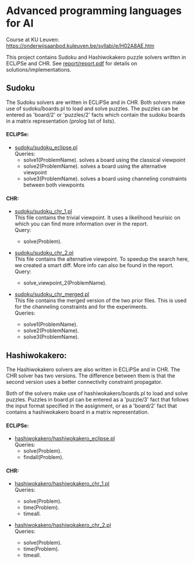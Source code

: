 # Advanced programming languages for AI
Course at KU Leuven: https://onderwijsaanbod.kuleuven.be/syllabi/e/H02A8AE.htm

This project contains Sudoku and Hashiwokakero puzzle solvers written in ECLiPSe and CHR. See [report/report.pdf](report/report.pdf) for details on solutions/implementations.

## Sudoku
The Sudoku solvers are written in ECLiPSe and in CHR. Both solvers make use of sudoku/boards.pl to load and solve puzzles. The puzzles can be entered as 'board/2' or 'puzzles/2' facts which contain the sudoku boards in a matrix representation (prolog list of lists).

#### ECLiPSe:
* [sudoku/sudoku_eclipse.pl](sudoku/sudoku_eclipse.pl)  
  Queries:
    * solve1(ProblemName). solves a board using the classical viewpoint
    * solve2(ProblemName). solves a board using the alternative viewpoint
    * solve3(ProblemName). solves a board using channeling constraints between both viewpoints

#### CHR:
* [sudoku/sudoku_chr_1.pl](sudoku/sudoku_chr_1.pl)  
    This file contains the trivial viewpoint. It uses a likelihood heurisic on which you can find more information over in the report.   
    Query:
    * solve(Problem).


* [sudoku/sudoku_chr_2.pl](sudoku/sudoku_chr_2.pl)  
    This file contains the alternative viewpoint. To speedup the search here, we created a smart diff. More info can also be found in the report.  
    Query:
    * solve_viewpoint_2(ProblemName).

* [sudoku/sudoku_chr_merged.pl](sudoku/sudoku_chr_merged.pl)  
    This file contains the merged version of the two prior files. This is used for the channeling constraints and for the experiments.  
    Queries:
    * solve1(ProblemName).
    * solve2(ProblemName).
    * solve3(ProblemName).

## Hashiwokakero:
The Hashiwokakero solvers are also written in ECLiPSe and in CHR. The CHR solver has two versions. The difference between them is that the second version uses a better connectivity constraint propagator.

Both of the solvers make use of hashiwokakero/boards.pl to load and solve puzzles. Puzzles in board.pl can be entered as a 'puzzle/3' fact that follows the input format specified in the assignment, or as a 'board/2' fact that contains a hashiwokakero board in a matrix representation.

#### ECLiPSe:
* [hashiwokakero/hashiwokakero_eclipse.pl](hashiwokakero/hashiwokakero_eclipse.pl)  
    Queries:
    * solve(Problem).
    * findall(Problem).

#### CHR:
* [hashiwokakero/hashiwokakero_chr_1.pl](hashiwokakero/hashiwokakero_chr_1.pl)  
    Queries:
    * solve(Problem).
    * time(Problem).
    * timeall.

* [hashiwokakero/hashiwokakero_chr_2.pl](hashiwokakero/hashiwokakero_chr_2.pl)  
    Queries:
    * solve(Problem).
    * time(Problem).
    * timeall.
